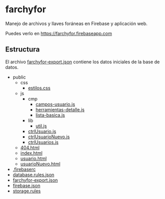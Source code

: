 # farchyfor
Manejo de archivos y llaves foráneas en Firebase y aplicación web.

Puedes verlo en https://farchyfor.firebaseapp.com

## Estructura
El archivo [farchyfor-export.json](/farchyfor-export.json) contiene los datos iniciales de la base de datos.

- public
    - css
      - [estilos.css](/public/css/estilos.css)
    - js
      - cmp
        - [campos-usuario.js](/public/js/cmp/campos-usuario.js)
        - [herramientas-detalle.js](/public/js/cmp/herramientas-detalle.js)
        - [lista-basica.js](/public/js/cmp/lista-basica.js)
      - lib
        - [util.js](/public/js/lib/util.js)
      - [ctrlUsuario.js](/public/js/ctrlUsuario.js)
      - [ctrlUsuarioNuevo.js](/public/js/ctrlUsuarioNuevo.js)
      - [ctrlUsuarios.js](/public/js/ctrlUsuarios.js)
    - [404.html](/public/404.html)
    - [index.html](/public/index.html)
    - [usuario.html](/public/usuario.html)
    - [usuarioNuevo.html](/public/usuarioNuevo.html)
- [.firebaserc](/.firebaserc)
- [database.rules.json](/database.rules.json)
- [farchyfor-export.json](/farchyfor-export.json)
- [firebase.json](/firebase.json)
- [storage.rules](/storage.rules)
